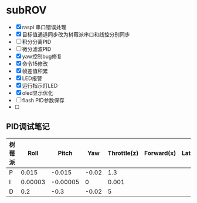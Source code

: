 # subROV

- [x] raspi 串口错误处理
- [x] 目标值通道同步改为树莓派串口和线控分别同步
- [ ] 积分分离PID
- [ ] 微分滤波PID
- [x] yaw控制bug修复
- [x] 命令15修改
- [x] 帧差值积累
- [x] LED报警
- [x] 运行指示灯LED
- [x] oled显示优化
- [ ] flash PID参数保存
- [ ] 

## PID调试笔记

| 树莓派 | Roll    | Pitch    | Yaw   | Throttle(z) | Forward(x) | Lateral(y) |
| ------ | ------- | -------- | ----- | ----------- | ---------- | ---------- |
| P      | 0.015   | -0.015   | -0.02 | 1.3         |            |            |
| I      | 0.00003 | -0.00005 | 0     | 0.001       |            |            |
| D      | 0.2     | -0.3     | -0.02 | 5           |            |            |

 

 